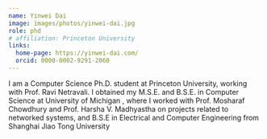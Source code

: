 ```yaml
---
name: Yinwei Dai
image: images/photos/yinwei-dai.jpg
role: phd
# affiliation: Princeton University
links:
  home-page: https://yinwei-dai.com/
  orcid: 0000-0002-9291-2060
---
```


I am a Computer Science Ph.D. student at Princeton University, working with Prof. Ravi Netravali.
I obtained my M.S.E. and B.S.E. in Computer Science at University of Michigan , where I worked with Prof. Mosharaf Chowdhury and Prof. Harsha V. Madhyastha on projects related to networked systems, and B.S.E in Electrical and Computer Engineering from Shanghai Jiao Tong University

